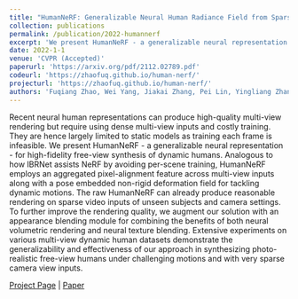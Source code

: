 ```yaml
---
title: "HumanNeRF: Generalizable Neural Human Radiance Field from Sparse Inputs"
collection: publications
permalink: /publication/2022-humannerf
excerpt: 'We present HumanNeRF - a generalizable neural representation - for high-fidelity free-view synthesis of dynamic humans.'
date: 2022-1-1
venue: 'CVPR (Accepted)'
paperurl: 'https://arxiv.org/pdf/2112.02789.pdf'
codeurl: 'https://zhaofuq.github.io/human-nerf/'
projecturl: 'https://zhaofuq.github.io/human-nerf/'
authors: 'Fuqiang Zhao, Wei Yang, Jiakai Zhang, Pei Lin, Yingliang Zhang, Jingyi Yu, Lan Xu'
---
```

Recent neural human representations can produce high-quality multi-view rendering but require using dense multi-view inputs and costly training. They are hence largely limited to static models as training each frame is infeasible. We present HumanNeRF - a generalizable neural representation - for high-fidelity free-view synthesis of dynamic humans. Analogous to how IBRNet assists NeRF by avoiding per-scene training, HumanNeRF employs an aggregated pixel-alignment feature across multi-view inputs along with a pose embedded non-rigid deformation field for tackling dynamic motions. The raw HumanNeRF can already produce reasonable rendering on sparse video inputs of unseen subjects and camera settings. To further improve the rendering quality, we augment our solution with an appearance blending module for combining the benefits of both neural volumetric rendering and neural texture blending. Extensive experiments on various multi-view dynamic human datasets demonstrate the generalizability and effectiveness of our approach in synthesizing photo-realistic free-view humans under challenging motions and with very sparse camera view inputs.

[Project Page](https://zhaofuq.github.io/human-nerf/) |  [Paper](https://arxiv.org/pdf/2112.02789.pdf) 
